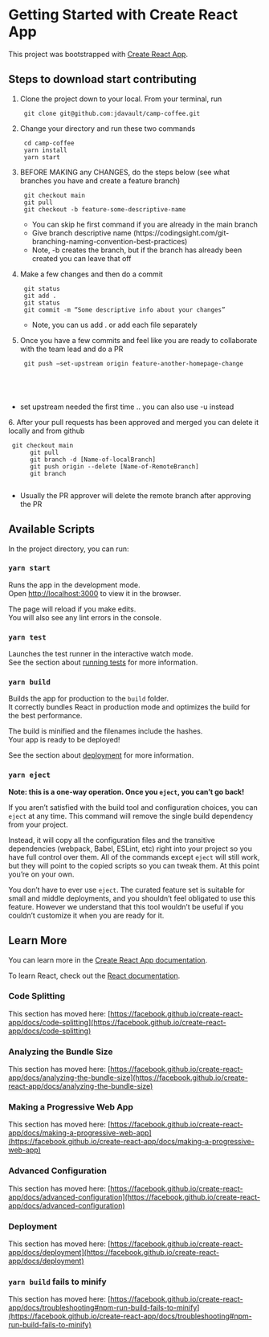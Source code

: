 # Getting Started with Create React App

This project was bootstrapped with [Create React App](https://github.com/facebook/create-react-app).

## Steps to download start contributing

1. Clone the project down to your local.  From your terminal, run
   <pre><code> git clone git@github.com:jdavault/camp-coffee.git 
   </code></pre>

2. Change your directory and run these two commands
   <pre><code> cd camp-coffee
	yarn install
	yarn start
   </code></pre>

3. BEFORE MAKING any CHANGES, do the steps below (see what branches you have and create a feature branch)
   <pre><code> git checkout main
	git pull
	git checkout -b feature-some-descriptive-name
   </code></pre>
   <ul>
  		<li>
	   	You can skip he first command if you are already in the main branch
		</li>
		<li>
	   	Give branch descriptive name (https://codingsight.com/git-branching-naming-convention-best-practices)
	  	</li>
	  	<li>
	   	Note, -b creates the branch, but if the branch has already been created  you can leave that off
		</li>
	</ul>
4. Make a few changes and then do a commit 
	<pre><code> git status
	git add .
	git status 
	git commit -m “Some descriptive info about your changes”
   </code></pre>
   <ul>
  		<li>
			Note, you can us add . or add each file separately
	  	</li>
	</ul>
5.  Once you have a few commits and feel like you are ready to collaborate with the team lead and do a PR
	<pre><code> git push –set-upstream origin feature-another-homepage-change 
   </code></pre>
   <ul>
  		<li>
			set upstream needed the first time .. you can also use -u instead 
	  	</li>
	</ul>
6.  After your pull requests has been approved and merged you can delete it locally and from github
     <pre><code> git checkout main
	  git pull 
	  git branch -d [Name-of-localBranch]
	  git push origin --delete [Name-of-RemoteBranch]
	  git branch
     </code></pre>
   	<ul>
  			<li>
				Usually the PR approver will delete the remote branch after approving the PR
	  		</li>
		</ul>

## Available Scripts

In the project directory, you can run:

### `yarn start`

Runs the app in the development mode.\
Open [http://localhost:3000](http://localhost:3000) to view it in the browser.

The page will reload if you make edits.\
You will also see any lint errors in the console.

### `yarn test`

Launches the test runner in the interactive watch mode.\
See the section about [running tests](https://facebook.github.io/create-react-app/docs/running-tests) for more information.

### `yarn build`

Builds the app for production to the `build` folder.\
It correctly bundles React in production mode and optimizes the build for the best performance.

The build is minified and the filenames include the hashes.\
Your app is ready to be deployed!

See the section about [deployment](https://facebook.github.io/create-react-app/docs/deployment) for more information.

### `yarn eject`

**Note: this is a one-way operation. Once you `eject`, you can’t go back!**

If you aren’t satisfied with the build tool and configuration choices, you can `eject` at any time. This command will remove the single build dependency from your project.

Instead, it will copy all the configuration files and the transitive dependencies (webpack, Babel, ESLint, etc) right into your project so you have full control over them. All of the commands except `eject` will still work, but they will point to the copied scripts so you can tweak them. At this point you’re on your own.

You don’t have to ever use `eject`. The curated feature set is suitable for small and middle deployments, and you shouldn’t feel obligated to use this feature. However we understand that this tool wouldn’t be useful if you couldn’t customize it when you are ready for it.

## Learn More

You can learn more in the [Create React App documentation](https://facebook.github.io/create-react-app/docs/getting-started).

To learn React, check out the [React documentation](https://reactjs.org/).

### Code Splitting

This section has moved here: [https://facebook.github.io/create-react-app/docs/code-splitting](https://facebook.github.io/create-react-app/docs/code-splitting)

### Analyzing the Bundle Size

This section has moved here: [https://facebook.github.io/create-react-app/docs/analyzing-the-bundle-size](https://facebook.github.io/create-react-app/docs/analyzing-the-bundle-size)

### Making a Progressive Web App

This section has moved here: [https://facebook.github.io/create-react-app/docs/making-a-progressive-web-app](https://facebook.github.io/create-react-app/docs/making-a-progressive-web-app)

### Advanced Configuration

This section has moved here: [https://facebook.github.io/create-react-app/docs/advanced-configuration](https://facebook.github.io/create-react-app/docs/advanced-configuration)

### Deployment

This section has moved here: [https://facebook.github.io/create-react-app/docs/deployment](https://facebook.github.io/create-react-app/docs/deployment)

### `yarn build` fails to minify

This section has moved here: [https://facebook.github.io/create-react-app/docs/troubleshooting#npm-run-build-fails-to-minify](https://facebook.github.io/create-react-app/docs/troubleshooting#npm-run-build-fails-to-minify)
